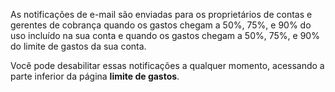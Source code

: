 As notificações de e-mail são enviadas para os proprietários de contas e gerentes de cobrança quando os gastos chegam a 50%, 75%, e 90% do uso incluído na sua conta e quando os gastos chegam a 50%, 75%, e 90% do limite de gastos da sua conta.

Você pode desabilitar essas notificações a qualquer momento, acessando a parte inferior da página **limite de gastos**.
